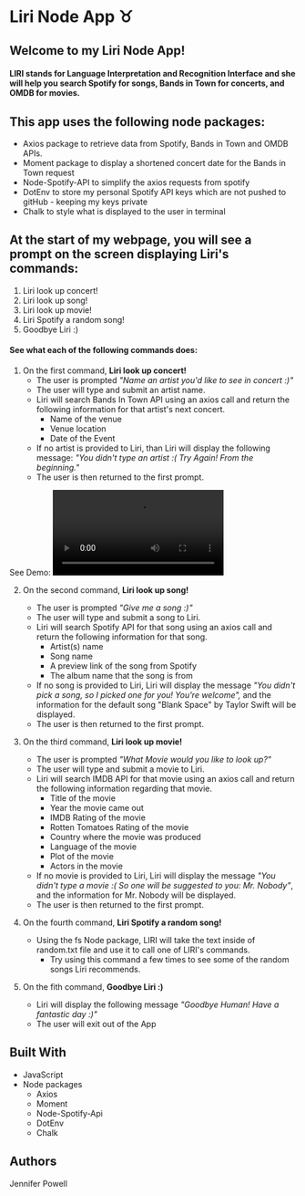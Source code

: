 # Liri Node App :taurus:

## Welcome to my Liri Node App!

#### LIRI stands for Language Interpretation and Recognition Interface and she will help you search Spotify for songs, Bands in Town for concerts, and OMDB for movies.

## This app uses the following node packages: 
- Axios package to retrieve data from Spotify, Bands in Town and OMDB APIs. 
- Moment package to display a shortened concert date for the Bands in Town request 
- Node-Spotify-API to simplify the axios requests from spotify
- DotEnv to store my personal Spotify API keys which are not pushed to gitHub - keeping my keys private
- Chalk to style what is displayed to the user in terminal


## At the start of my webpage, you will see a prompt on the screen displaying Liri's commands:
1) Liri look up concert!
2) Liri look up song! 
3) Liri look up movie! 
4) Liri Spotify a random song! 
5) Goodbye Liri :) 


#### See what each of the following commands does:
1) On the first command, <b>Liri look up concert!</b>
    - The user is prompted *"Name an artist you'd like to see in concert :)"*
    - The user will type and submit an artist name.
    - Liri will search Bands In Town API using an axios call and return the following information for that artist's next concert.
        - Name of the venue
        - Venue location
        - Date of the Event
    - If no artist is provided to Liri, than Liri will display the following message: *"You didn't type an artist :( Try Again! From the beginning."* 
    - The user is then returned to the first prompt.
    
See Demo:
![Look up concert Demo](https://media.giphy.com/media/yNfH8AGUopyRbR8wQJ/giphy.mp4)

2) On the second command, <b>Liri look up song!</b>
    - The user is prompted *"Give me a song :)"*
    - The user will type and submit a song to Liri.
    - Liri will search Spotify API for that song using an axios call and return the following information for that song.
        - Artist(s) name
        - Song name
        - A preview link of the song from Spotify
        - The album name that the song is from
    - If no song is provided to Liri, Liri will display the message *"You didn't pick a song, so I picked one for you! You're welcome",* and the information for the default song "Blank Space" by Taylor Swift will be displayed.
    - The user is then returned to the first prompt.

3) On the third command, <b> Liri look up movie!</b>
    - The user is prompted *"What Movie would you like to look up?"*
    - The user will type and submit a movie to Liri.
    - Liri will search IMDB API for that movie using an axios call and return the following information regarding that movie. 
        * Title of the movie
        * Year the movie came out
        * IMDB Rating of the movie
        * Rotten Tomatoes Rating of the movie
        * Country where the movie was produced
        * Language of the movie
        * Plot of the movie
        * Actors in the movie
    - If no movie is provided to Liri, Liri will display the message *"You didn't type a movie :( So one will be suggested to you: Mr. Nobody"*, and the information for Mr. Nobody will be displayed.
    - The user is then returned to the first prompt.

4) On the fourth command, <b>Liri Spotify a random song!</b>
    - Using the fs Node package, LIRI will take the text inside of random.txt file and use it to call one of LIRI's commands.
        - Try using this command a few times to see some of the random songs Liri recommends.

5) On the fith command, <b>Goodbye Liri :)</b>
    - Liri will display the following message *"Goodbye Human! Have a fantastic day :)"*
    - The user will exit out of the App

## Built With
- JavaScript
- Node packages
    * Axios
    * Moment
    * Node-Spotify-Api
    * DotEnv
    * Chalk

## Authors
Jennifer Powell 